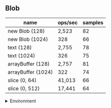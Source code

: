 ## Blob

|name|ops/sec|samples|
|-|-|-|
|new Blob (128)|2,523|82|
|new Blob (1024)|328|66|
|text (128)|2,755|78|
|text (1024)|326|75|
|arrayBuffer (128)|2,757|81|
|arrayBuffer (1024)|322|74|
|slice (0, 64)|41,013|66|
|slice (0, 512)|17,441|64|


<details>
<summary>Environment</summary>

* __Machine:__ linux x64 | 2 vCPUs | 6.8GB Mem
* __Run:__ Sat Oct 14 2023 01:34:29 GMT+0000 (Coordinated Universal Time)
</details>

<!--
{"environment":{"platform":"linux","arch":"x64","cpus":2,"totalMemory":6.759757995605469},"benchmarks":[{"name":"new Blob (128)","hz":2522.6655874277862,"cycles":3,"stats":{"deviation":0.000026205663492397492,"mean":0.00039640608925087104,"moe":0.0000056721055660879215,"rme":1.4308825519827602,"sem":0.0000028939314112693476,"variance":6.867367990767747e-10}},{"name":"new Blob (1024)","hz":328.3033962129587,"cycles":2,"stats":{"deviation":0.0005408630171679248,"mean":0.003045963007191481,"moe":0.00013048824498960938,"rme":4.283973399595736,"sem":0.0000665756351987803,"variance":2.925328033399909e-7}},{"name":"text (128)","hz":2755.2395872885354,"cycles":4,"stats":{"deviation":0.000026743227775611843,"mean":0.0003629448432047654,"moe":0.000005935025555327737,"rme":1.6352417361608103,"sem":0.000003028074262922315,"variance":7.152002318582568e-10}},{"name":"text (1024)","hz":325.6099542267456,"cycles":3,"stats":{"deviation":0.0001882546475065038,"mean":0.0030711591799298258,"moe":0.0000426060375943186,"rme":1.387294995086908,"sem":0.000021737774282815613,"variance":3.5439812307798e-8}},{"name":"arrayBuffer (128)","hz":2757.405874423115,"cycles":3,"stats":{"deviation":0.00003235718104126743,"mean":0.0003626597046433046,"moe":0.000007046674982320462,"rme":1.9430542991400845,"sem":0.000003595242337918603,"variance":1.0469871649373564e-9}},{"name":"arrayBuffer (1024)","hz":321.7418286155038,"cycles":3,"stats":{"deviation":0.00024109131909189353,"mean":0.00310808204299431,"moe":0.00005493154126948799,"rme":1.7673774536713076,"sem":0.0000280262965660653,"variance":5.812502414146923e-8}},{"name":"slice (0, 64)","hz":41013.29609471556,"cycles":3,"stats":{"deviation":0.000013462229029469293,"mean":0.000024382336832685023,"moe":0.000003247888252559556,"rme":13.320660258477337,"sem":0.0000016570858431426306,"variance":1.8123161044188574e-10}},{"name":"slice (0, 512)","hz":17441.36217012851,"cycles":4,"stats":{"deviation":0.00006727391599253507,"mean":0.00005733497133112006,"moe":0.00001648210941817109,"rme":28.747043969000806,"sem":0.000008409239499066884,"variance":4.525779772970665e-9}}]}-->
